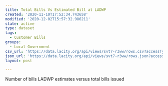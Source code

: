 ```yaml
---
title: Total Bills Vs Estimated Bill at LADWP
created: '2020-11-10T17:52:34.743658'
modified: '2020-12-02T15:57:32.986211'
state: active
type: dataset
tags:
  - Customer Bills
groups:
  - Local Government
csv_url: 'https://data.lacity.org/api/views/svt7-r3ww/rows.csv?accessType=DOWNLOAD'
json_url: 'https://data.lacity.org/api/views/svt7-r3ww/rows.json?accessType=DOWNLOAD'
layout: post

---
```

Number of bills LADWP estimates versus total bills issued
